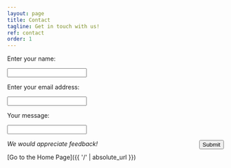 ```yaml
---
layout: page
title: Contact
tagline: Get in touch with us!
ref: contact
order: 1
---
```


Enter your name:

<input type="text">

Enter your email address:

<input type="text">

Your message:

<input type="text">

<button class="btn" style="float:right">Submit</button> 

<em>We would appreciate feedback!</em>

[Go to the Home Page]({{ '/' | absolute_url }})
